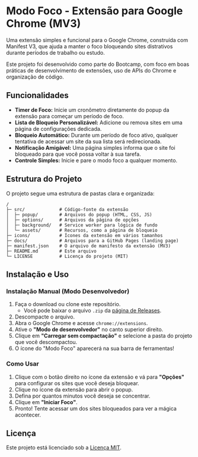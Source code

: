 # Modo Foco - Extensão para Google Chrome (MV3)

Uma extensão simples e funcional para o Google Chrome, construída com Manifest V3, que ajuda a manter o foco bloqueando sites distrativos durante períodos de trabalho ou estudo.

Este projeto foi desenvolvido como parte do Bootcamp, com foco em boas práticas de desenvolvimento de extensões, uso de APIs do Chrome e organização de código.

## Funcionalidades

- **Timer de Foco:** Inicie um cronômetro diretamente do popup da extensão para começar um período de foco.
- **Lista de Bloqueio Personalizável:** Adicione ou remova sites em uma página de configurações dedicada.
- **Bloqueio Automático:** Durante um período de foco ativo, qualquer tentativa de acessar um site da sua lista será redirecionada.
- **Notificação Amigável:** Uma página simples informa que o site foi bloqueado para que você possa voltar à sua tarefa.
- **Controle Simples:** Inicie e pare o modo foco a qualquer momento.

## Estrutura do Projeto

O projeto segue uma estrutura de pastas clara e organizada:

```
/
├─ src/             # Código-fonte da extensão
│  ├─ popup/        # Arquivos do popup (HTML, CSS, JS)
│  ├─ options/      # Arquivos da página de opções
│  ├─ background/   # Service worker para lógica de fundo
│  └─ assets/       # Recursos, como a página de bloqueio
├─ icons/           # Ícones da extensão em vários tamanhos
├─ docs/            # Arquivos para a GitHub Pages (landing page)
├─ manifest.json    # O arquivo de manifesto da extensão (MV3)
├─ README.md        # Este arquivo
└─ LICENSE          # Licença do projeto (MIT)
```

## Instalação e Uso

### Instalação Manual (Modo Desenvolvedor)

1.  Faça o download ou clone este repositório.
    -   Você pode baixar o arquivo `.zip` da [página de Releases](https://github.com/antoniovna/bootcamp2-chrome-ext-antoniovna/releases).
2.  Descompacte o arquivo.
3.  Abra o Google Chrome e acesse `chrome://extensions`.
4.  Ative o **"Modo de desenvolvedor"** no canto superior direito.
5.  Clique em **"Carregar sem compactação"** e selecione a pasta do projeto que você descompactou.
6.  O ícone do "Modo Foco" aparecerá na sua barra de ferramentas!

### Como Usar

1.  Clique com o botão direito no ícone da extensão e vá para **"Opções"** para configurar os sites que você deseja bloquear.
2.  Clique no ícone da extensão para abrir o popup.
3.  Defina por quantos minutos você deseja se concentrar.
4.  Clique em **"Iniciar Foco"**.
5.  Pronto! Tente acessar um dos sites bloqueados para ver a mágica acontecer.

## Licença

Este projeto está licenciado sob a [Licença MIT](LICENSE).